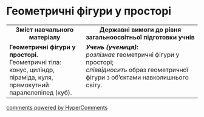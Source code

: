 <div id="hypercomments_widget" class="js-hypercomments-widget invisible"></div>

# Геометричні фігури у просторі
<table>
  <tr>
    <td width="40%" align="center"><b>Зміст навчального матеріалу<b></td>
    <td width="60%" align="center"><b>Державні вимоги до рівня загальноосвітньої підготовки учнів</b></td>
  </tr>
  <tr>
    <td width="40%" style="vertical-align:top !important;"><b>Геометричні фігури у просторі.</b><br>
Геометричні тіла: конус, циліндр, піраміда, куля, прямокутний паралелепіпед (куб).</td>
    <td width="60%" style="vertical-align:top !important;"><i><b>Учень (учениця):</b></i><br>
<i>розпізнає</i> геометричні фігури у просторі; <br>
<i>співвідносить</i> образ геометричної фігури з об’єктами навколишнього  світу.<br></td>
  </tr>
</table>


<div class="js-hypercomments-container">
    <a href="http://hypercomments.com" class="hc-link" title="comments widget">comments powered by HyperComments</a>
</div>